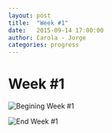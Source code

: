 ```yaml
---
layout: post
title:  "Week #1"
date:   2015-09-14 17:00:00
author: Carola - Jorge
categories: progress
---
```


# Week #1

![Begining Week #1]({{site.baseurl}}/assets/week-progress/w1-01.jpg )

![End Week #1]({{site.baseurl}}/assets/week-progress/w1-02.jpg )
